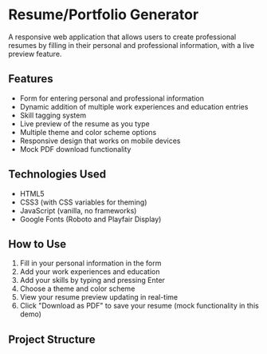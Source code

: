# Resume/Portfolio Generator

A responsive web application that allows users to create professional resumes by filling in their personal and professional information, with a live preview feature.

## Features

- Form for entering personal and professional information
- Dynamic addition of multiple work experiences and education entries
- Skill tagging system
- Live preview of the resume as you type
- Multiple theme and color scheme options
- Responsive design that works on mobile devices
- Mock PDF download functionality

## Technologies Used

- HTML5
- CSS3 (with CSS variables for theming)
- JavaScript (vanilla, no frameworks)
- Google Fonts (Roboto and Playfair Display)

## How to Use

1. Fill in your personal information in the form
2. Add your work experiences and education
3. Add your skills by typing and pressing Enter
4. Choose a theme and color scheme
5. View your resume preview updating in real-time
6. Click "Download as PDF" to save your resume (mock functionality in this demo)

## Project Structure
